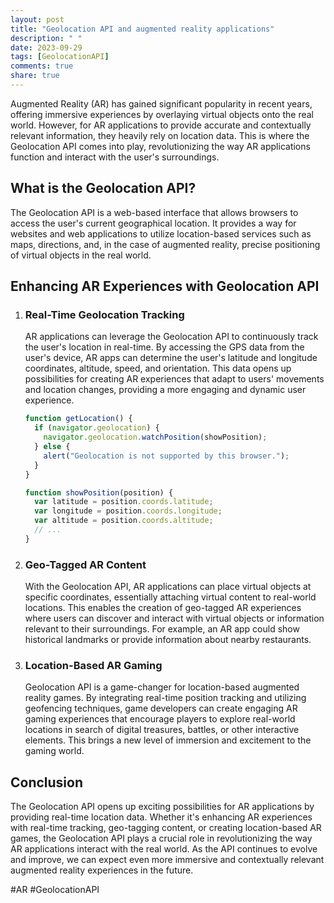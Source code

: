 ```yaml
---
layout: post
title: "Geolocation API and augmented reality applications"
description: " "
date: 2023-09-29
tags: [GeolocationAPI]
comments: true
share: true
---
```


Augmented Reality (AR) has gained significant popularity in recent years, offering immersive experiences by overlaying virtual objects onto the real world. However, for AR applications to provide accurate and contextually relevant information, they heavily rely on location data. This is where the Geolocation API comes into play, revolutionizing the way AR applications function and interact with the user's surroundings.

## What is the Geolocation API?

The Geolocation API is a web-based interface that allows browsers to access the user's current geographical location. It provides a way for websites and web applications to utilize location-based services such as maps, directions, and, in the case of augmented reality, precise positioning of virtual objects in the real world.

## Enhancing AR Experiences with Geolocation API

1. ### Real-Time Geolocation Tracking

   AR applications can leverage the Geolocation API to continuously track the user's location in real-time. By accessing the GPS data from the user's device, AR apps can determine the user's latitude and longitude coordinates, altitude, speed, and orientation. This data opens up possibilities for creating AR experiences that adapt to users' movements and location changes, providing a more engaging and dynamic user experience.

   ```javascript
   function getLocation() {
     if (navigator.geolocation) {
       navigator.geolocation.watchPosition(showPosition);
     } else {
       alert("Geolocation is not supported by this browser.");
     }
   }

   function showPosition(position) {
     var latitude = position.coords.latitude;
     var longitude = position.coords.longitude;
     var altitude = position.coords.altitude;
     // ...
   }
   ```

2. ### Geo-Tagged AR Content

   With the Geolocation API, AR applications can place virtual objects at specific coordinates, essentially attaching virtual content to real-world locations. This enables the creation of geo-tagged AR experiences where users can discover and interact with virtual objects or information relevant to their surroundings. For example, an AR app could show historical landmarks or provide information about nearby restaurants.

3. ### Location-Based AR Gaming

   Geolocation API is a game-changer for location-based augmented reality games. By integrating real-time position tracking and utilizing geofencing techniques, game developers can create engaging AR gaming experiences that encourage players to explore real-world locations in search of digital treasures, battles, or other interactive elements. This brings a new level of immersion and excitement to the gaming world.

## Conclusion

The Geolocation API opens up exciting possibilities for AR applications by providing real-time location data. Whether it's enhancing AR experiences with real-time tracking, geo-tagging content, or creating location-based AR games, the Geolocation API plays a crucial role in revolutionizing the way AR applications interact with the real world. As the API continues to evolve and improve, we can expect even more immersive and contextually relevant augmented reality experiences in the future.

#AR #GeolocationAPI
